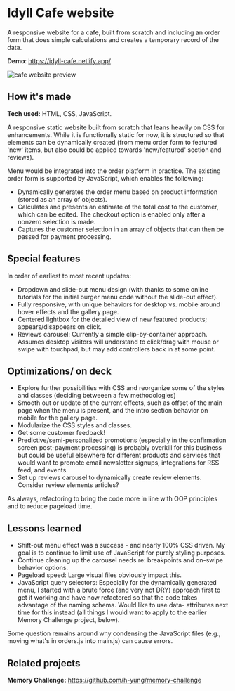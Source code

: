 # Idyll Cafe website
A responsive website for a cafe, built from scratch and including an order form that does simple calculations and creates a temporary record of the data.

**Demo**: https://idyll-cafe.netlify.app/

![cafe website preview](https://i.postimg.cc/cCKwdqxm/idyll-screens.png)

## How it's made
**Tech used:** HTML, CSS, JavaScript.

A responsive static website built from scratch that leans heavily on CSS for enhancements.
While it is functionally static for now, it is structured so that elements can be dynamically created (from menu order form to featured 'new' items, but also could be applied towards 'new/featured' section and reviews). 

Menu would be integrated into the order platform in practice. The existing order form is supported by JavaScript, which enables the following:
* Dynamically generates the order menu based on product information (stored as an array of objects).
* Calculates and presents an estimate of the total cost to the customer, which can be edited. The checkout option is enabled only after a nonzero selection is made.
* Captures the customer selection in an array of objects that can then be passed for payment processing.

## Special features
In order of earliest to most recent updates:
* Dropdown and slide-out menu design (with thanks to some online tutorials for the initial burger menu code without the slide-out effect).
* Fully responsive, with unique behaviors for desktop vs. mobile around hover effects and the gallery page.
* Centered lightbox for the detailed view of new featured products; appears/disappears on click.
* Reviews carousel: Currently a simple clip-by-container approach. Assumes desktop visitors will understand to click/drag with mouse or swipe with touchpad, but may add controllers back in at some point.

## Optimizations/ on deck
* Explore further possibilities with CSS and reorganize some of the styles and classes (deciding betweeen a few methodologies)
* Smooth out or update of the current effects, such as offset of the main page when the menu is present, and the intro section behavior on mobile for the gallery page.
* Modularize the CSS styles and classes.
* Get some customer feedback!
* Predictive/semi-personalized promotions (especially in the confirmation screen post-payment processing) is probably overkill for this business but could be useful elsewhere for different products and services that would want to promote email newsletter signups, integrations for RSS feed, and events.
* Set up reviews carousel to dynamically create review elements. Consider review elements articles?

As always, refactoring to bring the code more in line with OOP principles and to reduce pageload time. 


## Lessons learned
* Shift-out menu effect was a success - and nearly 100% CSS driven. My goal is to continue to limit use of JavaScript for purely styling purposes.
* Continue cleaning up the carousel needs re: breakpoints and on-swipe behavior options.
* Pageload speed: Large visual files obviously impact this. 
* JavaScript query selectors: Especially for the dynamically generated menu, I started with a brute force (and very not DRY) approach first to get it working and have now refactored so that the code takes advantage of the naming schema. Would like to use data- attributes next time for this instead (all things I would want to apply to the earlier Memory Challenge project, below). 

Some question remains around why condensing the JavaScript files (e.g., moving what's in orders.js into main.js) can cause errors.

## Related projects
**Memory Challenge:** https://github.com/h-yung/memory-challenge
